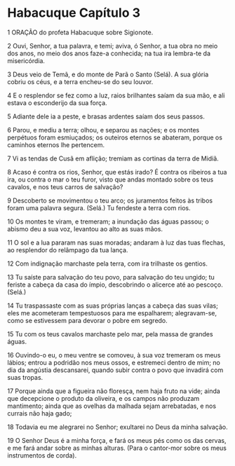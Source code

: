 # Habacuque Capítulo 3

1	ORAÇÃO do profeta Habacuque sobre Sigionote.

2	Ouvi, Senhor, a tua palavra, e temi; aviva, ó Senhor, a tua obra no meio dos anos, no meio dos anos faze-a conhecida; na tua ira lembra-te da misericórdia.

3	Deus veio de Temã, e do monte de Parã o Santo (Selá). A sua glória cobriu os céus, e a terra encheu-se do seu louvor.

4	E o resplendor se fez como a luz, raios brilhantes saíam da sua mão, e ali estava o esconderijo da sua força.

5	Adiante dele ia a peste, e brasas ardentes saíam dos seus passos.

6	Parou, e mediu a terra; olhou, e separou as nações; e os montes perpétuos foram esmiuçados; os outeiros eternos se abateram, porque os caminhos eternos lhe pertencem.

7	Vi as tendas de Cusã em aflição; tremiam as cortinas da terra de Midiã.

8	Acaso é contra os rios, Senhor, que estás irado? É contra os ribeiros a tua ira, ou contra o mar o teu furor, visto que andas montado sobre os teus cavalos, e nos teus carros de salvação?

9	Descoberto se movimentou o teu arco; os juramentos feitos às tribos foram uma palavra segura. (Selá.) Tu fendeste a terra com rios.

10	Os montes te viram, e tremeram; a inundação das águas passou; o abismo deu a sua voz, levantou ao alto as suas mãos.

11	O sol e a lua pararam nas suas moradas; andaram à luz das tuas flechas, ao resplendor do relâmpago da tua lança.

12	Com indignação marchaste pela terra, com ira trilhaste os gentios.

13	Tu saíste para salvação do teu povo, para salvação do teu ungido; tu feriste a cabeça da casa do ímpio, descobrindo o alicerce até ao pescoço. (Selá.)

14	Tu traspassaste com as suas próprias lanças a cabeça das suas vilas; eles me acometeram tempestuosos para me espalharem; alegravam-se, como se estivessem para devorar o pobre em segredo.

15	Tu com os teus cavalos marchaste pelo mar, pela massa de grandes águas.

16	Ouvindo-o eu, o meu ventre se comoveu, à sua voz tremeram os meus lábios; entrou a podridão nos meus ossos, e estremeci dentro de mim; no dia da angústia descansarei, quando subir contra o povo que invadirá com suas tropas.

17	Porque ainda que a figueira não floresça, nem haja fruto na vide; ainda que decepcione o produto da oliveira, e os campos não produzam mantimento; ainda que as ovelhas da malhada sejam arrebatadas, e nos currais não haja gado;

18	Todavia eu me alegrarei no Senhor; exultarei no Deus da minha salvação.

19	O Senhor Deus é a minha força, e fará os meus pés como os das cervas, e me fará andar sobre as minhas alturas. (Para o cantor-mor sobre os meus instrumentos de corda).

